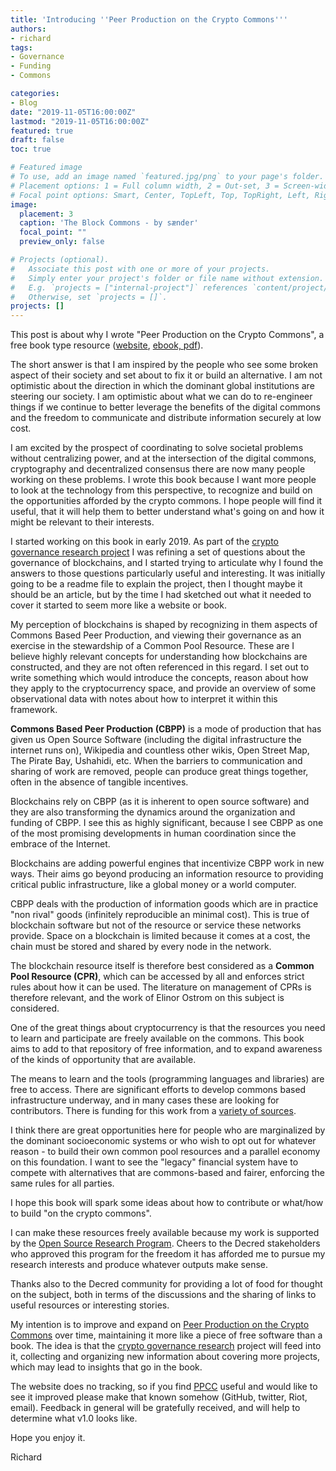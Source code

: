 ```yaml
---
title: 'Introducing ''Peer Production on the Crypto Commons'''
authors:
- richard
tags:
- Governance
- Funding
- Commons

categories:
- Blog
date: "2019-11-05T16:00:00Z"
lastmod: "2019-11-05T16:00:00Z"
featured: true
draft: false
toc: true

# Featured image
# To use, add an image named `featured.jpg/png` to your page's folder.
# Placement options: 1 = Full column width, 2 = Out-set, 3 = Screen-width
# Focal point options: Smart, Center, TopLeft, Top, TopRight, Left, Right, BottomLeft, Bottom, BottomRight
image:
  placement: 3
  caption: 'The Block Commons - by sænder'
  focal_point: ""
  preview_only: false

# Projects (optional).
#   Associate this post with one or more of your projects.
#   Simply enter your project's folder or file name without extension.
#   E.g. `projects = ["internal-project"]` references `content/project/deep-learning/index.md`.
#   Otherwise, set `projects = []`.
projects: []
---
```


This post is about why I wrote "Peer Production on the Crypto Commons", a free book type resource ([website](https://cryptocommons.cc), [ebook, pdf](https://cryptocommons.cc/download/)).

The short answer is that I am inspired by the people who see some broken aspect of their society and set about to fix it or build an alternative. I am not optimistic about the direction in which the dominant global institutions are steering our society. I am optimistic about what we can do to re-engineer things if we continue to better leverage the benefits of the digital commons and the freedom to communicate and distribute information securely at low cost. 

I am excited by the prospect of coordinating to solve societal problems without centralizing power, and at the intersection of the digital commons, cryptography and decentralized consensus there are now many people working on these problems. I wrote this book because I want more people to look at the technology from this perspective, to recognize and build on the opportunities afforded by the crypto commons. I hope people will find it useful, that it will help them to better understand what's going on and how it might be relevant to their interests.

I started working on this book in early 2019. As part of the [crypto governance research project](https://github.com/RichardRed0x/crypto-governance-research) I was refining a set of questions about the governance of blockchains, and I started trying to articulate why I found the answers to those questions particularly useful and interesting. It was initially going to be a readme file to explain the project, then I thought maybe it should be an article, but by the time I had sketched out what it needed to cover it started to seem more like a website or book.

My perception of blockchains is shaped by recognizing in them aspects of Commons Based Peer Production, and viewing their governance as an exercise in the stewardship of a Common Pool Resource. These are I believe highly relevant concepts for understanding how blockchains are constructed, and they are not often referenced in this regard. I set out to write something which would introduce the concepts, reason about how they apply to the cryptocurrency space, and provide an overview of some observational data with notes about how to interpret it within this framework.

**Commons Based Peer Production (CBPP)** is a mode of production that has given us Open Source Software (including the digital infrastructure the internet runs on), Wikipedia and countless other wikis,  Open Street Map, The Pirate Bay, Ushahidi, etc. When the barriers to communication and sharing of work are removed, people can produce great things together, often in the absence of tangible incentives. 

Blockchains rely on CBPP (as it is inherent to open source software) and they are also transforming the dynamics around the organization and funding of CBPP. I see this as highly significant, because I see CBPP as one of the most promising developments in human coordination since the embrace of the Internet. 

Blockchains are adding powerful engines that incentivize CBPP work in new ways. Their aims go beyond producing an information resource to providing critical public infrastructure, like a global money or a world computer.

CBPP deals with the production of information goods which are in practice "non rival" goods (infinitely reproducible an minimal cost). This is true of blockchain software but not of the resource or service these networks provide. Space on a blockchain is limited because it comes at a cost, the chain must be stored and shared by every node in the network. 

The blockchain resource itself is therefore best considered as a **Common Pool Resource (CPR)**, which can be accessed by all and enforces strict rules about how it can be used. The literature on management of CPRs is therefore relevant, and the work of Elinor Ostrom on this subject is considered.

One of the great things about cryptocurrency is that the resources you need to learn and participate are freely available on the commons. This book aims to add to that repository of free information, and to expand awareness of the kinds of opportunity that are available. 

The means to learn and the tools (programming languages and libraries) are free to access. There are significant efforts to develop commons based infrastructure underway, and in many cases these are looking for contributors. There is funding for this work from a [variety of sources](http://www.cryptocommons.cc/foss-for-cpr/development-funding/).

I think there are great opportunities here for people who are marginalized by the dominant socioeconomic systems or who wish to opt out for whatever reason - to build their own common pool resources and a parallel economy on this foundation. I want to see the "legacy" financial system have to compete with alternatives that are commons-based and fairer, enforcing the same rules for all parties.

I hope this book will spark some ideas about how to contribute or what/how to build "on the crypto commons". 

I can make these resources freely available because my work is supported by the [Open Source Research Program](https://proposals.decred.org/proposals/67de0e901143400ae2f247391c4d5028719ffea8308fbc5854745ad859fb993f). Cheers to the Decred stakeholders who approved this program for the freedom it has afforded me to pursue my research interests and produce whatever outputs make sense.

Thanks also to the Decred community for providing a lot of food for thought on the subject, both in terms of the discussions and the sharing of links to useful resources or interesting stories.

My intention is to improve and expand on [Peer Production on the Crypto Commons](https://cryptocommons.cc) over time, maintaining it more like a piece of free software than a book. The idea is that the [crypto governance research](/crypto-governance-research/overviews/) project will feed into it, collecting and organizing new information about covering more projects, which may lead to insights that go in the book.

The website does no tracking, so if you find [PPCC](https://cryptocommons.cc/) useful and would like to see it improved please make that known somehow (GitHub, twitter, Riot, email). Feedback in general will be gratefully received, and will help to determine what v1.0 looks like.

Hope you enjoy it.

Richard